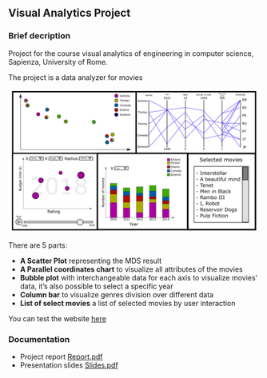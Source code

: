 ## Visual Analytics Project

### Brief decription

Project for the course visual analytics of engineering in computer science, Sapienza, University of Rome.

The project is a data analyzer for movies

![project mockup](./docs/mockup.png)

There are 5 parts:

- **A Scatter Plot** representing the MDS result
- **A Parallel coordinates chart** to visualize all attributes of the movies
- **Bubble plot** with interchangeable data for each axis to visualize movies’ data, it’s also possible to select a specific year
- **Column bar** to visualize genres division over different data
- **List of select movies** a list of selected movies by user interaction

You can test the website [here](https://kernel-machine.github.io/VA_Project/)

### Documentation
- Project report [Report.pdf](https://github.com/kernel-machine/VA_Project/blob/main/report/report.pdf)
- Presentation slides [Slides.pdf](https://github.com/kernel-machine/VA_Project/files/10474585/Visual.Analytics.presentation.pdf)
